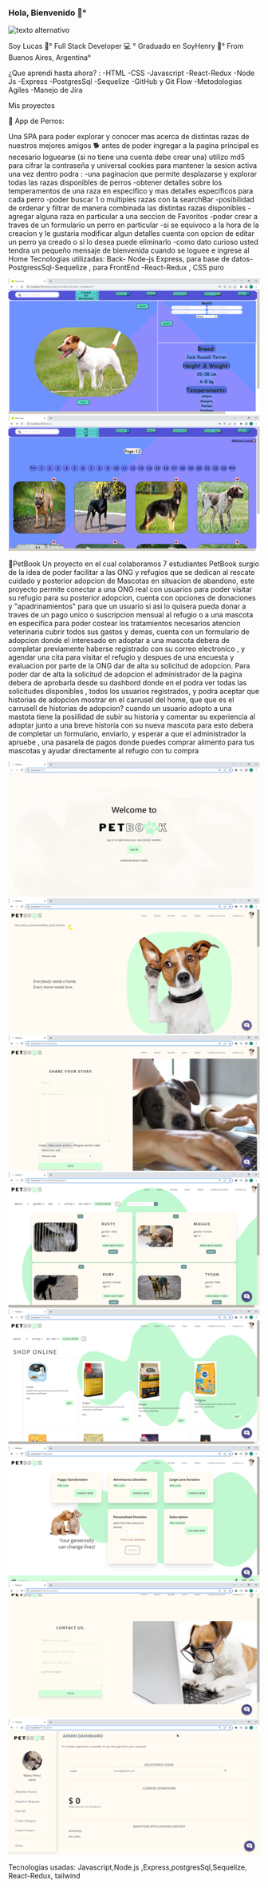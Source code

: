 ### Hola, Bienvenido 👋°

![texto alternativo](https://media.tenor.com/BqbIhT4Mb7cAAAAd/programmer-rounded-edges.gif)


<!--
**LucasNS1759/LucasNS1759** is a ✨ _special_ ✨ repository because its `README.md` (this file) appears on your GitHub profile.

Here are some ideas to get you started:

- 🔭 I’m currently working on ...
- 🌱 I’m currently learning ...
- 👯 I’m looking to collaborate on ...
- 🤔 I’m looking for help with ...
- 💬 Ask me about ...
- 📫 How to reach me: ...
- 😄 Pronouns: ...
- ⚡ Fun fact: ...
-->

Soy Lucas 👋°
Full Stack Developer 💻 °
Graduado en SoyHenry 🚀°
From Buenos Aires, Argentina°

¿Que aprendi hasta ahora? :
-HTML
-CSS
-Javascript
-React-Redux
-Node Js
-Express
-PostgresSql
-Sequelize
-GitHub y Git Flow
-Metodologias Agiles
-Manejo de Jira

 Mis proyectos

📌 App de Perros:

Una SPA para poder explorar y conocer mas acerca de distintas razas de nuestros mejores amigos 🐕
antes de poder ingregar a la pagina principal es necesario loguearse (si no tiene una cuenta debe crear una) utilizo md5 para cifrar la contraseña y universal cookies para mantener la sesion activa
una vez dentro podra :
-una paginacion que permite desplazarse y explorar todas las razas disponibles de perros
-obtener detalles sobre los temperamentos de una raza en especifico y mas detalles especificos para cada perro
-poder buscar 1 o multiples razas con la searchBar
-posibilidad de ordenar y filtrar de manera combinada las distintas razas disponibles
-agregar alguna raza en particular a una seccion de Favoritos 
-poder crear a traves de un formulario un perro en particular 
-si se equivoco a la hora de la creacion y le gustaria modificar algun detalles cuenta con opcion de editar un perro ya creado o si lo desea puede eliminarlo 
-como dato curioso usted tendra un pequeño mensaje de bienvenida cuando se loguee e ingrese al Home 
Tecnologias utilizadas: Back- Node-js Express, para base de datos- PostgressSql-Sequelize , para FrontEnd -React-Redux , CSS puro





![DogDetail](https://github.com/LucasNS1759/dogsPi/blob/main/client/public/img/React%20App%20-%20Google%20Chrome%208_5_2023%2020_01_04.png)
![DogHome](https://github.com/LucasNS1759/dogsPi/blob/main/client/public/img/dogHome.png)


📌PetBook
Un proyecto en el cual colaboramos 7 estudiantes 
PetBook surgio de la idea de poder facilitar a las ONG y refugios que se dedican al rescate cuidado y posterior adopcion de Mascotas en situacion de abandono, este proyecto permite conectar a una ONG real con usuarios para poder visitar su refugio para su posterior adopcion, cuenta con opciones de donaciones y "apadrinamientos" para que un usuario si asi lo quisera pueda donar a traves de un pago unico o suscripcion mensual al refugio o a una mascota en especifica para poder costear los tratamientos necesarios atencion veterinaria cubrir todos sus gastos y demas, cuenta con un formulario de adopcion donde el interesado en adoptar a una mascota debera de completar previamente haberse registrado con su correo electronico , y agendar una cita para visitar el refugio y despues de una encuesta y evaluacion por parte de la ONG dar de alta su solicitud de adopcion. Para poder dar de alta la solicitud de adopcion el administrador de la pagina debera de aprobarla desde su dashbord donde en el podra ver todas las solicitudes disponibles , todos los usuarios registrados, y podra aceptar que historias de adopcion mostrar en el carrusel del home, que que es el carrusell de historias de adopcion? cuando un usuario adopto a una mastota tiene la posiilidad de subir su historia y comentar su experiencia al adoptar junto a una breve historia con su nueva mascota para esto debera de completar un formulario, enviarlo, y esperar a que el administrador la apruebe , una pasarela de pagos donde puedes comprar alimento para tus mascotas y ayudar directamente al refugio con tu compra  

![petBook](https://github.com/LucasNS1759/Proyecto_Final_PetBook/blob/main/client/public/PetBook%20-%20Google%20Chrome%208_5_2023%2021_25_55.png)
![petBook](https://github.com/LucasNS1759/Proyecto_Final_PetBook/blob/main/client/public/PetBook%20-%20Google%20Chrome%208_5_2023%2021_26_08.png)
![petBook](https://github.com/LucasNS1759/Proyecto_Final_PetBook/blob/main/client/public/PetBook%20-%20Google%20Chrome%208_5_2023%2021_26_18.png)
![petBook](https://github.com/LucasNS1759/Proyecto_Final_PetBook/blob/main/client/public/PetBook%20-%20Google%20Chrome%208_5_2023%2021_27_37.png)
![petBook](https://github.com/LucasNS1759/Proyecto_Final_PetBook/blob/main/client/public/PetBook%20-%20Google%20Chrome%208_5_2023%2021_28_12.png)
![petBook](https://github.com/LucasNS1759/Proyecto_Final_PetBook/blob/main/client/public/PetBook%20-%20Google%20Chrome%208_5_2023%2021_28_23.png)
![petBook](https://github.com/LucasNS1759/Proyecto_Final_PetBook/blob/main/client/public/PetBook%20-%20Google%20Chrome%208_5_2023%2021_28_33.png)
![petBook](https://github.com/LucasNS1759/Proyecto_Final_PetBook/blob/main/client/public/PetBook%20-%20Google%20Chrome%208_5_2023%2021_29_23.png)

Tecnologias usadas:
Javascript,Node.js ,Express,postgresSql,Sequelize, React-Redux, tailwind 





